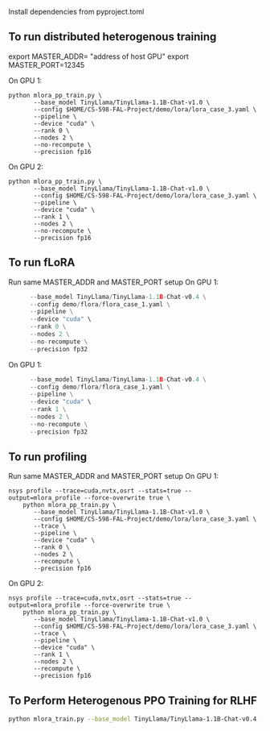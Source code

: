 Install dependencies from pyproject.toml
## To run distributed heterogenous training
export MASTER_ADDR= "address of host GPU"
export MASTER_PORT=12345

On GPU 1:
```
python mlora_pp_train.py \
       --base_model TinyLlama/TinyLlama-1.1B-Chat-v1.0 \
       --config $HOME/CS-598-FAL-Project/demo/lora/lora_case_3.yaml \
       --pipeline \
       --device "cuda" \
       --rank 0 \
       --nodes 2 \
       --no-recompute \
       --precision fp16
```
On GPU 2:
```
python mlora_pp_train.py \
       --base_model TinyLlama/TinyLlama-1.1B-Chat-v1.0 \
       --config $HOME/CS-598-FAL-Project/demo/lora/lora_case_3.yaml \
       --pipeline \
       --device "cuda" \
       --rank 1 \
       --nodes 2 \
       --no-recompute \
       --precision fp16
```
## To run fLoRA
Run same MASTER_ADDR and MASTER_PORT setup
On GPU 1:
``` python mlora_pp_train.py \
      --base_model TinyLlama/TinyLlama-1.1B-Chat-v0.4 \
      --config demo/flora/flora_case_1.yaml \
      --pipeline \
      --device "cuda" \
      --rank 0 \
      --nodes 2 \
      --no-recompute \
      --precision fp32
```
On GPU 1:
``` python mlora_pp_train.py \
      --base_model TinyLlama/TinyLlama-1.1B-Chat-v0.4 \
      --config demo/flora/flora_case_1.yaml \
      --pipeline \
      --device "cuda" \
      --rank 1 \
      --nodes 2 \
      --no-recompute \
      --precision fp32
```
## To run profiling
Run same MASTER_ADDR and MASTER_PORT setup
On GPU 1:
```
nsys profile --trace=cuda,nvtx,osrt --stats=true --output=mlora_profile --force-overwrite true \
    python mlora_pp_train.py \
       --base_model TinyLlama/TinyLlama-1.1B-Chat-v1.0 \
       --config $HOME/CS-598-FAL-Project/demo/lora/lora_case_3.yaml \
       --trace \
       --pipeline \
       --device "cuda" \
       --rank 0 \
       --nodes 2 \
       --recompute \
       --precision fp16
```
On GPU 2:
```
nsys profile --trace=cuda,nvtx,osrt --stats=true --output=mlora_profile --force-overwrite true \
    python mlora_pp_train.py \
       --base_model TinyLlama/TinyLlama-1.1B-Chat-v1.0 \
       --config $HOME/CS-598-FAL-Project/demo/lora/lora_case_3.yaml \
       --trace \
       --pipeline \
       --device "cuda" \
       --rank 1 \
       --nodes 2 \
       --recompute \
       --precision fp16
```
## To Perform Heterogenous PPO Training for RLHF
```bash
python mlora_train.py --base_model TinyLlama/TinyLlama-1.1B-Chat-v0.4 --config ppo_critic_actor.yaml --device cuda --precision fp16 --metric_file experiment_logs
```
